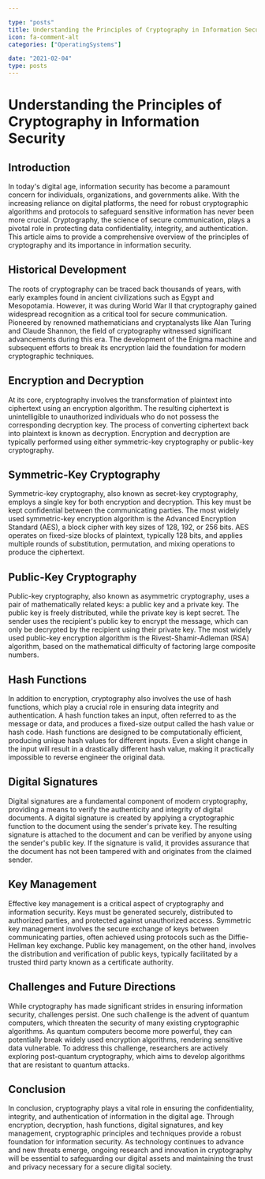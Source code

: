 ```yaml
---

type: "posts"
title: Understanding the Principles of Cryptography in Information Security
icon: fa-comment-alt
categories: ["OperatingSystems"]

date: "2021-02-04"
type: posts
---
```





# Understanding the Principles of Cryptography in Information Security

## Introduction

In today's digital age, information security has become a paramount concern for individuals, organizations, and governments alike. With the increasing reliance on digital platforms, the need for robust cryptographic algorithms and protocols to safeguard sensitive information has never been more crucial. Cryptography, the science of secure communication, plays a pivotal role in protecting data confidentiality, integrity, and authentication. This article aims to provide a comprehensive overview of the principles of cryptography and its importance in information security.

## Historical Development

The roots of cryptography can be traced back thousands of years, with early examples found in ancient civilizations such as Egypt and Mesopotamia. However, it was during World War II that cryptography gained widespread recognition as a critical tool for secure communication. Pioneered by renowned mathematicians and cryptanalysts like Alan Turing and Claude Shannon, the field of cryptography witnessed significant advancements during this era. The development of the Enigma machine and subsequent efforts to break its encryption laid the foundation for modern cryptographic techniques.

## Encryption and Decryption

At its core, cryptography involves the transformation of plaintext into ciphertext using an encryption algorithm. The resulting ciphertext is unintelligible to unauthorized individuals who do not possess the corresponding decryption key. The process of converting ciphertext back into plaintext is known as decryption. Encryption and decryption are typically performed using either symmetric-key cryptography or public-key cryptography.

## Symmetric-Key Cryptography

Symmetric-key cryptography, also known as secret-key cryptography, employs a single key for both encryption and decryption. This key must be kept confidential between the communicating parties. The most widely used symmetric-key encryption algorithm is the Advanced Encryption Standard (AES), a block cipher with key sizes of 128, 192, or 256 bits. AES operates on fixed-size blocks of plaintext, typically 128 bits, and applies multiple rounds of substitution, permutation, and mixing operations to produce the ciphertext.

## Public-Key Cryptography

Public-key cryptography, also known as asymmetric cryptography, uses a pair of mathematically related keys: a public key and a private key. The public key is freely distributed, while the private key is kept secret. The sender uses the recipient's public key to encrypt the message, which can only be decrypted by the recipient using their private key. The most widely used public-key encryption algorithm is the Rivest-Shamir-Adleman (RSA) algorithm, based on the mathematical difficulty of factoring large composite numbers.

## Hash Functions

In addition to encryption, cryptography also involves the use of hash functions, which play a crucial role in ensuring data integrity and authentication. A hash function takes an input, often referred to as the message or data, and produces a fixed-size output called the hash value or hash code. Hash functions are designed to be computationally efficient, producing unique hash values for different inputs. Even a slight change in the input will result in a drastically different hash value, making it practically impossible to reverse engineer the original data.

## Digital Signatures

Digital signatures are a fundamental component of modern cryptography, providing a means to verify the authenticity and integrity of digital documents. A digital signature is created by applying a cryptographic function to the document using the sender's private key. The resulting signature is attached to the document and can be verified by anyone using the sender's public key. If the signature is valid, it provides assurance that the document has not been tampered with and originates from the claimed sender.

## Key Management

Effective key management is a critical aspect of cryptography and information security. Keys must be generated securely, distributed to authorized parties, and protected against unauthorized access. Symmetric key management involves the secure exchange of keys between communicating parties, often achieved using protocols such as the Diffie-Hellman key exchange. Public key management, on the other hand, involves the distribution and verification of public keys, typically facilitated by a trusted third party known as a certificate authority.

## Challenges and Future Directions

While cryptography has made significant strides in ensuring information security, challenges persist. One such challenge is the advent of quantum computers, which threaten the security of many existing cryptographic algorithms. As quantum computers become more powerful, they can potentially break widely used encryption algorithms, rendering sensitive data vulnerable. To address this challenge, researchers are actively exploring post-quantum cryptography, which aims to develop algorithms that are resistant to quantum attacks.

## Conclusion

In conclusion, cryptography plays a vital role in ensuring the confidentiality, integrity, and authentication of information in the digital age. Through encryption, decryption, hash functions, digital signatures, and key management, cryptographic principles and techniques provide a robust foundation for information security. As technology continues to advance and new threats emerge, ongoing research and innovation in cryptography will be essential to safeguarding our digital assets and maintaining the trust and privacy necessary for a secure digital society.